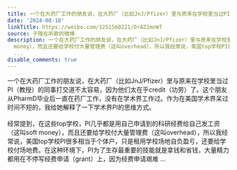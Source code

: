 ```yaml
---
title: 一个在大药厂工作的朋友说，在大药厂（比如JnJ/Pfizer）里与原来在学校里当过PI（教授）的同事打交道不太容易，因为他们太在乎credit（功劳）了。这个朋友从Phar...
date: '2024-08-10'
linkTitle: https://weibo.com/1251560221/OrAZ1mnWf
source: 子陵在听歌的微博
description: 一个在大药厂工作的朋友说，在大药厂（比如JnJ/Pfizer）里与原来在学校里当过PI（教授）的同事打交道不太容易，因为他们太在乎credit（功劳）了。这个朋友从PharmD毕业后一直在药厂工作，没有在学术界工作过。作为在美国学术界呆过时间不短的，我给她解释了一下学术界PI的思维方式。<br><br>经常提到，在这些top学校，PI几乎都是用自己申请到的科研经费给自己发工资（这叫soft
  money），而且还要给学校付大量管理费（这叫overhead），所以我经常说，美国top学校PI很多相当于个体户，只是租用学校场地自负盈亏，还要给学校付场地费。在这种环境下，PI为了生存最重要的技能就是拿钱和省钱，大量精力都用在不停写经费申请（grant）上，因为经费申请艰难
  ...
disable_comments: true
---
```

一个在大药厂工作的朋友说，在大药厂（比如JnJ/Pfizer）里与原来在学校里当过PI（教授）的同事打交道不太容易，因为他们太在乎credit（功劳）了。这个朋友从PharmD毕业后一直在药厂工作，没有在学术界工作过。作为在美国学术界呆过时间不短的，我给她解释了一下学术界PI的思维方式。<br><br>经常提到，在这些top学校，PI几乎都是用自己申请到的科研经费给自己发工资（这叫soft money），而且还要给学校付大量管理费（这叫overhead），所以我经常说，美国top学校PI很多相当于个体户，只是租用学校场地自负盈亏，还要给学校付场地费。在这种环境下，PI为了生存最重要的技能就是拿钱和省钱，大量精力都用在不停写经费申请（grant）上，因为经费申请艰难 ...